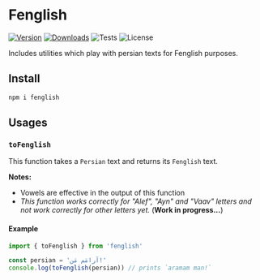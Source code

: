 # Fenglish

<a href="https://www.npmjs.com/package/fenglish"><img src="https://img.shields.io/npm/v/fenglish?label=version" alt="Version"></a>
<a href="https://www.npmjs.com/package/fenglish?minimal=true"><img src="https://img.shields.io/npm/dt/fenglish" alt="Downloads"></a>
<img src="https://img.shields.io/github/workflow/status/kadsin/fenglish/Test?label=tests" alt="Tests">
<img src="https://img.shields.io/github/license/kadsin/fenglish" alt="License">

Includes utilities which play with persian texts for Fenglish purposes.

## Install

```bash
npm i fenglish
```

## Usages

### `toFenglish`

This function takes a `Persian` text and returns its `Fenglish` text.

**Notes:**

-   Vowels are effective in the output of this function
-   _This function works correctly for "Alef", "Ayn" and "Vaav" letters and not work correctly for other letters yet._ (**Work in progress...**)

#### Example

```js
import { toFenglish } from 'fenglish'

const persian = 'آرامَم مَن!'
console.log(toFenglish(persian)) // prints `aramam man!`
```
